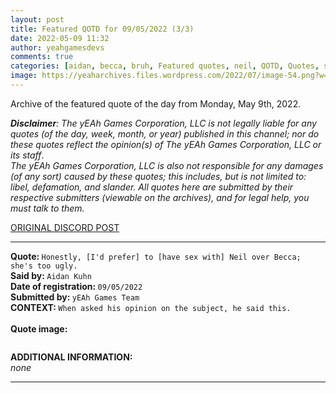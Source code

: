 ```yaml
---
layout: post
title: Featured QOTD for 09/05/2022 (3/3)
date: 2022-05-09 11:32
author: yeahgamesdevs
comments: true
categories: [aidan, becca, bruh, Featured quotes, neil, QOTD, Quotes, sex, sexual relationships]
image: https://yeaharchives.files.wordpress.com/2022/07/image-54.png?w=508
---
```

<!-- wp:paragraph -->
<p>Archive of the featured quote of the day from Monday, May 9th, 2022. </p>
<!-- /wp:paragraph -->

<!-- wp:paragraph -->
<p><em><strong>Disclaimer</strong>: The yEAh Games Corporation, LLC is not legally liable for any quotes (of the day, week, month, or year) published in this channel; nor do these quotes reflect the opinion(s) of The yEAh Games Corporation, LLC or its staff</em>.<br><em>The yEAh Games Corporation, LLC is also not responsible for any damages (of any sort) caused by these quotes; this includes, but is not limited to: libel, defamation, and slander. All quotes here are submitted by their respective submitters (viewable on the archives), and for legal help, you must talk to them.</em><br><a href="https://cdn.discordapp.com/attachments/958100064079839303/964566123628609628/unknown.png"></a></p>
<!-- /wp:paragraph -->

<!-- wp:buttons {"layout":{"type":"flex","justifyContent":"left"}} -->
<div class="wp-block-buttons"><!-- wp:button {"textColor":"vivid-cyan-blue","align":"center","style":{"border":{"radius":"18px"}},"className":"is-style-fill"} -->
<div class="wp-block-button aligncenter is-style-fill"><a class="wp-block-button__link has-vivid-cyan-blue-color has-text-color wp-element-button" href="https://discord.com/channels/887052880782176266/958100064079839303/973370989691957278" style="border-radius:18px;">ORIGINAL DISCORD POST</a></div>
<!-- /wp:button --></div>
<!-- /wp:buttons -->

<!-- wp:separator {"align":"center","className":"is-style-wide"} -->
<hr class="wp-block-separator aligncenter has-alpha-channel-opacity is-style-wide" />
<!-- /wp:separator -->

<!-- wp:paragraph -->
<p><strong>Quote: </strong><code>Honestly, [I'd prefer] to [have sex with] Neil over Becca; she's too ugly.</code><br><strong>Said by: </strong><code>Aidan Kuhn</code><br><strong>Date of registration: </strong><code>09/05/2022</code> <br><strong>Submitted by: </strong><code>yEAh Games Team</code><br><strong>CONTEXT: </strong><code>When asked his opinion on the subject, he said this.<br></code><br><strong>Quote image:</strong></p>
<!-- /wp:paragraph -->

<!-- wp:image {"id":912,"sizeSlug":"large","linkDestination":"none"} -->
<figure class="wp-block-image size-large"><img src="https://yeaharchives.files.wordpress.com/2022/07/image-54.png?w=508" alt="" class="wp-image-912" /></figure>
<!-- /wp:image -->

<!-- wp:paragraph -->
<p><strong>ADDITIONAL INFORMATION:</strong><br><em>none</em></p>
<!-- /wp:paragraph -->

<!-- wp:separator {"className":"is-style-wide"} -->
<hr class="wp-block-separator has-alpha-channel-opacity is-style-wide" />
<!-- /wp:separator -->
